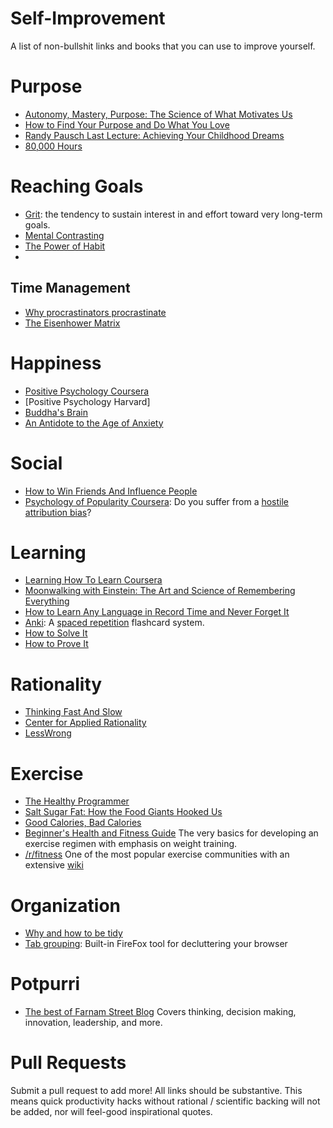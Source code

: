 # Self-Improvement
A list of non-bullshit links and books that you can use to improve yourself.

# Purpose
* [Autonomy, Mastery, Purpose: The Science of What Motivates Us](http://www.brainpickings.org/2013/05/09/daniel-pink-drive-rsa-motivation/)
* [How to Find Your Purpose and Do What You Love](http://www.brainpickings.org/index.php/2012/02/27/purpose-work-love/)
* [Randy Pausch Last Lecture: Achieving Your Childhood Dreams](https://www.youtube.com/watch?v=ji5_MqicxSo)
* [80,000 Hours](https://80000hours.org/)

# Reaching Goals
* [Grit](https://sites.sas.upenn.edu/duckworth): the tendency to sustain interest in and effort toward very long-term goals.
* [Mental Contrasting](https://en.wikipedia.org/wiki/Mental_contrasting)
* [The Power of Habit](http://www.amazon.com/The-Power-Habit-What-Business/dp/081298160X)
* 
## Time Management
* [Why procrastinators procrastinate](http://waitbutwhy.com/2013/10/why-procrastinators-procrastinate.html)
* [The Eisenhower Matrix](https://www.farnamstreetblog.com/2013/04/how-to-work-more-efficiently-the-eisenhower-matrix/)

# Happiness
* [Positive Psychology Coursera](http://positivepsychologyprogram.com/positive-psychology-coursera-course/)
* [Positive Psychology Harvard]
* [Buddha's Brain](http://www.amazon.com/Buddhas-Brain-Practical-Neuroscience-Happiness-ebook/dp/B003TU29WU)
* [An Antidote to the Age of Anxiety](http://www.brainpickings.org/2014/01/06/alan-watts-wisdom-of-insecurity-1/)

# Social
* [How to Win Friends And Influence People](http://www.amazon.com/How-Win-Friends-Influence-People/dp/1508569754)
* [Psychology of Popularity Coursera](https://www.coursera.org/course/popularity): Do you suffer from a [hostile attribution bias](https://en.wikipedia.org/wiki/Attribution_bias#Hostile_attribution_bias)?

# Learning
* [Learning How To Learn Coursera](https://www.coursera.org/learn/learning-how-to-learn)
* [Moonwalking with Einstein: The Art and Science of Remembering Everything](http://www.amazon.com/Moonwalking-Einstein-Science-Remembering-Everything/dp/0143120530)
* [How to Learn Any Language in Record Time and Never Forget It](http://fourhourworkweek.com/2014/07/16/how-to-learn-any-language-in-record-time-and-never-forget-it/)
* [Anki](http://ankisrs.net/): A [spaced repetition](https://en.wikipedia.org/wiki/Spaced_repetition) flashcard system.
* [How to Solve It](http://www.amazon.com/How-Solve-It-Mathematical-Princeton/dp/069111966X)
* [How to Prove It](http://www.amazon.com/How-Prove-It-Structured-Approach/dp/0521675995)

# Rationality
* [Thinking Fast And Slow](http://www.amazon.com/Thinking-Fast-Slow-Daniel-Kahneman/dp/0374533555)
* [Center for Applied Rationality](http://rationality.org/)
* [LessWrong](lesswrong.com)

# Exercise
* [The Healthy Programmer](http://www.amazon.com/The-Healthy-Programmer-Pragmatic-Programmers/dp/1937785319)
* [Salt Sugar Fat: How the Food Giants Hooked Us](http://www.amazon.com/Salt-Sugar-Fat-Giants-Hooked/dp/0812982193)
* [Good Calories, Bad Calories](http://www.amazon.com/Good-Calories-Bad-Controversial-Science/dp/1400033462)
* [Beginner's Health and Fitness Guide](http://liamrosen.com/fitness.html) The very basics for developing an exercise regimen with emphasis on weight training.
* [/r/fitness](http://www.reddit.com/r/Fitness) One of the most popular exercise communities with an extensive [wiki](https://www.reddit.com/r/Fitness/wiki/index)

# Organization
* [Why and how to be tidy](https://www.farnamstreetblog.com/2014/12/the-life-changing-magic-of-tidying-up/)
* [Tab grouping](https://support.mozilla.org/en-US/kb/tab-groups-organize-tabs?redirectlocale=en-US&redirectslug=what-are-tab-groups): Built-in FireFox tool for decluttering your browser

# Potpurri
* [The best of Farnam Street Blog](https://www.farnamstreetblog.com/best-articles/) Covers thinking, decision making, innovation, leadership, and more.

# Pull Requests
Submit a pull request to add more!  All links should be substantive.  This means quick productivity hacks without rational / scientific backing will not be added, nor will feel-good inspirational quotes.

